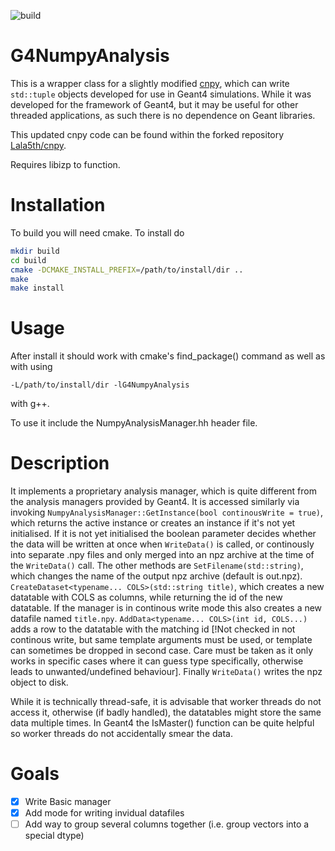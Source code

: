 ![build](https://github.com/Lala5th/G4NumpyAnalysis/workflows/build/badge.svg)
# G4NumpyAnalysis

This is a wrapper class for a slightly modified [cnpy](https://github.com/rogersce/cnpy), which can write `std::tuple` objects developed for use in Geant4 simulations. While it was developed for the framework of Geant4, but it may be useful for other threaded applications, as such there is no dependence on Geant libraries.

This updated cnpy code can be found within the forked repository [Lala5th/cnpy](https://github.com/lala5th/cnpy).

Requires libizp  to function.

# Installation

To build you will need cmake. To install do

```bash
mkdir build
cd build
cmake -DCMAKE_INSTALL_PREFIX=/path/to/install/dir ..
make
make install
```

# Usage

After install it should work with cmake's find_package() command as well as with using
```
-L/path/to/install/dir -lG4NumpyAnalysis
```
with g++.

To use it include the NumpyAnalysisManager.hh header file.

# Description

It implements a proprietary analysis manager, which is quite different from the analysis managers provided by Geant4. It is accessed similarly via invoking `NumpyAnalysisManager::GetInstance(bool continousWrite = true)`, which returns the active instance or creates an instance if it's not yet initialised. If it is not yet initialised the boolean parameter decides whether the data will be written at once when `WriteData()` is called, or continously into separate .npy files and only merged into an npz archive at the time of the `WriteData()` call. The other methods are `SetFilename(std::string)`, which changes the name of the output npz archive (default is out.npz). `CreateDataset<typename... COLS>(std::string title)`, which creates a new datatable with COLS as columns, while returning the id of the new datatable. If the manager is in continous write mode this also creates a new datafile named `title.npy`. `AddData<typename... COLS>(int id, COLS...)` adds a row to the datatable with the matching id [!Not checked in not continous write, but same template arguments must be used, or template can sometimes be dropped in second case. Care must be taken as it only works in specific cases where it can guess type specifically, otherwise leads to unwanted/undefined behaviour]. Finally `WriteData()` writes the npz object to disk.

While it is technically thread-safe, it is advisable that worker threads do not access it, otherwise (if badly handled), the datatables might store the same data multiple times. In Geant4 the IsMaster() function can be quite helpful so worker threads do not accidentally smear the data.

# Goals

- [x] Write Basic manager
- [x] Add mode for writing invidual datafiles
- [ ] Add way to group several columns together (i.e. group vectors into a special dtype)
